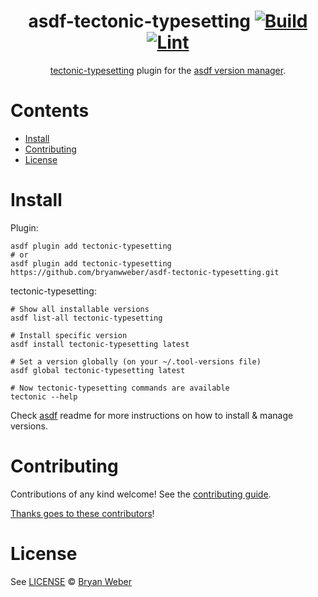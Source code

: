 <div align="center">

# asdf-tectonic-typesetting [![Build](https://github.com/bryanwweber/asdf-tectonic-typesetting/actions/workflows/build.yml/badge.svg)](https://github.com/bryanwweber/asdf-tectonic-typesetting/actions/workflows/build.yml) [![Lint](https://github.com/bryanwweber/asdf-tectonic-typesetting/actions/workflows/lint.yml/badge.svg)](https://github.com/bryanwweber/asdf-tectonic-typesetting/actions/workflows/lint.yml)

[tectonic-typesetting](https://tectonic-typesetting.github.io/) plugin for the [asdf version manager](https://asdf-vm.com).

</div>

# Contents

- [Install](#install)
- [Contributing](#contributing)
- [License](#license)


# Install

Plugin:

```shell
asdf plugin add tectonic-typesetting
# or
asdf plugin add tectonic-typesetting https://github.com/bryanwweber/asdf-tectonic-typesetting.git
```

tectonic-typesetting:

```shell
# Show all installable versions
asdf list-all tectonic-typesetting

# Install specific version
asdf install tectonic-typesetting latest

# Set a version globally (on your ~/.tool-versions file)
asdf global tectonic-typesetting latest

# Now tectonic-typesetting commands are available
tectonic --help
```

Check [asdf](https://github.com/asdf-vm/asdf) readme for more instructions on how to
install & manage versions.

# Contributing

Contributions of any kind welcome! See the [contributing guide](contributing.md).

[Thanks goes to these contributors](https://github.com/bryanwweber/asdf-tectonic-typesetting/graphs/contributors)!

# License

See [LICENSE](LICENSE) © [Bryan Weber](https://github.com/bryanwweber/)

